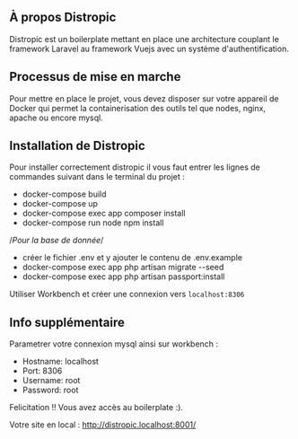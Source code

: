 

## À propos Distropic

Distropic est un boilerplate mettant en place une architecture couplant le framework Laravel au framework Vuejs avec un système d'authentification.

## Processus de mise en marche 

Pour mettre en place le projet, vous devez disposer sur votre appareil de Docker qui permet la containerisation des outils tel que nodes, nginx, apache ou encore mysql.

## Installation de Distropic

Pour installer correctement distropic il vous faut entrer les lignes de commandes suivant dans le terminal du projet :

* docker-compose build
* docker-compose up
* docker-compose exec app composer install
* docker-compose run node npm install

/*Pour la base de donnée*/

* créer le fichier .env et y ajouter le contenu de .env.example
* docker-compose exec app php artisan migrate --seed
* docker-compose exec app php artisan passport:install

Utiliser Workbench et créer une connexion vers `localhost:8306`

## Info supplémentaire

Parametrer votre connexion mysql ainsi sur workbench :
* Hostname: localhost 
* Port: 8306
* Username: root
* Password: root

Felicitation !! Vous avez accès au boilerplate :).

Votre site en local : http://distropic.localhost:8001/